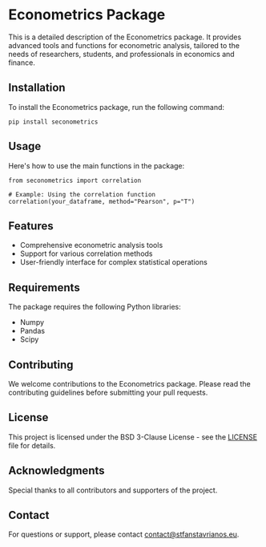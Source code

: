 <h1>Econometrics Package</h1>

<p>This is a detailed description of the Econometrics package. It provides advanced tools and functions for econometric analysis, tailored to the needs of researchers, students, and professionals in economics and finance.</p>

<h2>Installation</h2>

<p>To install the Econometrics package, run the following command:</p>

<pre><code>pip install seconometrics</code></pre>

<h2>Usage</h2>

<p>Here's how to use the main functions in the package:</p>

<pre><code>from seconometrics import correlation

# Example: Using the correlation function
correlation(your_dataframe, method="Pearson", p="T")
</code></pre>

<h2>Features</h2>

<ul>
  <li>Comprehensive econometric analysis tools</li>
  <li>Support for various correlation methods</li>
  <li>User-friendly interface for complex statistical operations</li>
</ul>

<h2>Requirements</h2>

<p>The package requires the following Python libraries:</p>

<ul>
  <li>Numpy</li>
  <li>Pandas</li>
  <li>Scipy</li>
</ul>

<h2>Contributing</h2>

<p>We welcome contributions to the Econometrics package. Please read the contributing guidelines before submitting your pull requests.</p>

<h2>License</h2>

<p>This project is licensed under the BSD 3-Clause License - see the <a href="LICENSE">LICENSE</a> file for details.</p>

<h2>Acknowledgments</h2>

<p>Special thanks to all contributors and supporters of the project.</p>

<h2>Contact</h2>

<p>For questions or support, please contact <a href="mailto:contact@stfanstavrianos.eu">contact@stfanstavrianos.eu</a>.</p>

